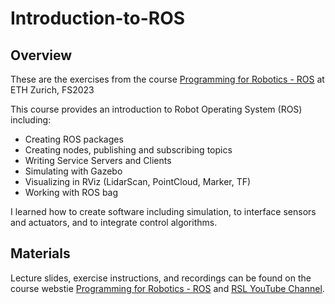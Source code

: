 # Introduction-to-ROS
## Overview

These are the exercises from the course [Programming for Robotics - ROS](https://rsl.ethz.ch/education-students/lectures/ros.html) at ETH Zurich, FS2023

This course provides an introduction to Robot Operating System (ROS) including:

- Creating ROS packages
- Creating nodes, publishing and subscribing topics
- Writing Service Servers and Clients
- Simulating with Gazebo
- Visualizing in RViz (LidarScan, PointCloud, Marker, TF)
- Working with ROS bag

I learned how to create software including simulation, to interface sensors and actuators, and to integrate control algorithms.

## Materials

Lecture slides, exercise instructions, and recordings can be found on the course webstie [Programming for Robotics - ROS](https://rsl.ethz.ch/education-students/lectures/ros.html) and [RSL YouTube Channel](https://www.youtube.com/@leggedrobotics/search?query=Lecture%20ROS).
